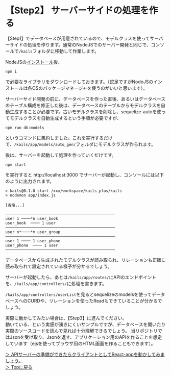 # 【Step2】 サーバーサイドの処理を作る
【Step1】でデータベースが用意されているので、モデルクラスを使ってサーバーサイドの処理を作ります。通常のNodeJSでのサーバー開発と同じで、コンソールで`/kails`フォルダに移動して作業します。

NodeJSの[インストール][u1]後、
```
npm i
```
で必要なライブラリをダウンロードしておきます。（蛇足ですがNodeJSのインストールは各OSのパッケージマネージャを使うのがいいと思います）。

サーバーサイド開発の前に、データベースを作った直後、あるいはデータベースのテーブル構成を修正した後は、データベースのテーブルからモデルクラスを自動生成することが必要です。古いモデルクラスを削除し、sequelize-autoを使ってモデルクラスを自動生成するという手順が必要ですが、
```
npm run db:models
```
というコマンドに集約しました。これを実行するだけで、`/kails/app/models/auto_gen/`フォルダにモデルクラスが作られます。

後は、サーバーを起動して処理を作っていくだけです。
```
npm start
```
を実行すると http://localhost:3000 でサーバーが起動し、コンソールには以下のように出力されます。
```
> kails@0.1.0 start /xxx/workspace/kails_plus/kails
> nodemon app/index.js

[省略...]

────────────────────────────────────────────────
user 1 ────*n user_book
user_book  ──── 1 user
────────────────────────────────────────────────
user n*────*m user_group
────────────────────────────────────────────────
user 1 ──── 1 user_phone
user_phone  ──── 1 user
────────────────────────────────────────────────
```
データベースから生成されたモデルクラスが読み取られ、リレーションも正確に読み取られて設定されている様子が分かるでしょう。

サーバーが起動したら、あとは`/kails/app/routes/`にAPIのエンドポイントを、`/kails/app/controllers/`に処理を書きます。

`/kails/app/controllers/userList`を見るとsequelizeのmodelsを使ってデータベースへのCURDや、リレーションを使ったReadもできていることが分かるでしょう。  

実際に動かしてみたい場合は、【Step3】に進んでください。  
動いている、という実感が湧きにくいサンプルですが、データベースを開いたり実際のソースコードを読んで見れば十分理解できるでしょう。
当リポジトリではJsonを受け取り、Jsonを返す、アプリケーション用のAPIを作ることを想定しています（ejsを使ってブラウザ用のHTML画面を作ることもできます）。

[＞ APIサーバーの準備ができたらクライアントとしてReact-appを動かしてみましょう。](./React-app.md)  
[＞ Topに戻る](../README.md)

[u1]:https://nodejs.org/ja/download/package-manager/